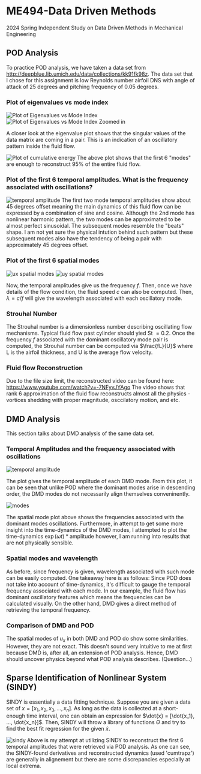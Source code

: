 # ME494-Data Driven Methods
 2024 Spring Independent Study on Data Driven Methods in Mechanical Engineering

## POD Analysis 
To practice POD analysis, we have taken a data set from  http://deepblue.lib.umich.edu/data/collections/kk91fk98z. The data set that I chose for this assignment is low Reynolds number airfoil DNS with angle of attack of 25 degrees and pitching frequency of 0.05 degrees. 

### Plot of eigenvalues vs mode index
![Plot of Eigenvalues vs Mode Index](images/singular_values.png)
![Plot of Eigenvalues vs Mode Index Zoomed in](images/singular_values_zoom.png)

A closer look at the eigenvalue plot shows that the singular values of the data matrix are coming in a pair. This is an indication of an oscillatory pattern inside the fluid flow.

![Plot of cumulative energy](images/cumsum.png)
The above plot shows that the first 6 "modes" are enough to reconstruct 95% of the entire fluid flow.

### Plot of the first 6 temporal amplitudes. What is the frequency associated with oscillations?
![temporal amplitude](images/temporal_amplitdues.png)
The first two mode temporal amplitudes show about 45 degrees offset meaning the main dynamics of this fluid flow can be expressed by a combination of sine and cosine. Although the 2nd mode has nonlinear harmonic pattern, the two modes can be approximated to be almost perfect sinusoidal. The subsequent modes resemble the "beats" shape. I am not yet sure the physical intution behind such pattern but these subsequent modes also have the tendency of being a pair with approximately 45 degrees offset.

### Plot of the first 6 spatial modes
![ux spatial modes](images/ux_spatial%20modes.png)
![uy spatial modes](images/uy_spatial%20modes.png)

Now, the temporal amplitudes give us the frequency $f$. Then, once we have details of the flow condition, the fluid speed $c$ can also be computed. Then, $\lambda = c / f$ will give the wavelength associated with each oscillatory mode.

### Strouhal Number
The Strouhal number is a dimensionless number describing oscillating flow mechanisms. Typical fluid flow past cylinder should yied St $= 0.2$. Once the frequency $f$ associated with the dominant oscillatory mode pair is computed, the Strouhal number can be computed via $\frac{fL}{U}$ where L is the airfoil thickness, and U is the average flow velocity. 

### Fluid flow Reconstruction
Due to the file size limit, the reconstructed video can be found here: https://www.youtube.com/watch?v=-7NFyvJYAgo
The video shows that rank 6 approximation of the fluid flow reconstructs almost all the physics - vortices shedding with proper magnitude, osccilatory motion, and etc.

## DMD Analysis

This section talks about DMD analysis of the same data set.

### Temporal Amplitudes and the frequency associated with oscillations
![temporal amplitude](images/dmd_mode_amplitudes.png)

The plot gives the temporal amplitude of each DMD mode.
From this plot, it can be seen that unlike POD where the dominant modes arise in descending order, the DMD modes do not necessarily align themselves conveninently.

![modes](images/dmd_modes.png)

The spatial mode plot above shows the frequencies associated with the dominant modes oscillations.
Furthermore, in attempt to get some more insight into the time-dynamics of the DMD modes, I attempted to plot the time-dynamics 
$\exp(\omega t)*\text{amplitude}$
however, I am running into results that are not physically sensible.


### Spatial modes and wavelength
As before, since frequency is given, wavelength associated with such mode can be easily computed. One takeaway here is as follows: Since POD does not take into account of time-dynamics, it's difficult to gauge the temporal frequency associated with each mode. In our example, the fluid flow has dominant oscillatory features which means the frequencies can be calculated visually. On the other hand, DMD gives a direct method of retrieving the temporal frequency. 

### Comparison of DMD and POD
The spatial modes of $u_x$ in both DMD and POD do show some similarities. However, they are not exact. This doesn't sound very intuitive to me at first because DMD is, after all, an extension of POD analysis. Hence, DMD should uncover physics beyond what POD analysis describes. (Question...)

## Sparse Identification of Nonlinear System (SINDY)
SINDY is essentially a data fitting technique. Suppose you are given a data set of $x = [x_1, x_2, x_3, ... , x_n].$ As long as the data is collected at a short-enough time interval, one can obtain an expression for $\dot{x} = [\dot{x_1}, ..., \dot{x_n}]$. Then, SINDY will throw a library of functions $\Theta$ and try to find the best fit regression for the given $\dot{x}$.

![sindy](images/sindy.png)
Above is my attempt at utilizing SINDY to reconstruct the first 6 temporal amplitudes that were retrieved via POD analysis. As one can see, the SINDY-found derivatives and reconstructed dynamics (used 'cumtrapz') are generally in alignement but there are some discrepancies especially at local extrema. 